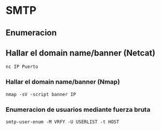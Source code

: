 # SMTP

## Enumeracion
## Hallar el domain name/banner (Netcat)
```
nc IP Puerto 
```	
### Hallar el domain name/banner (Nmap)
```
nmap -sV -script banner IP
```
### Enumeracion de usuarios mediante fuerza bruta
```
smtp-user-enum -M VRFY -U USERLIST -t HOST
```
